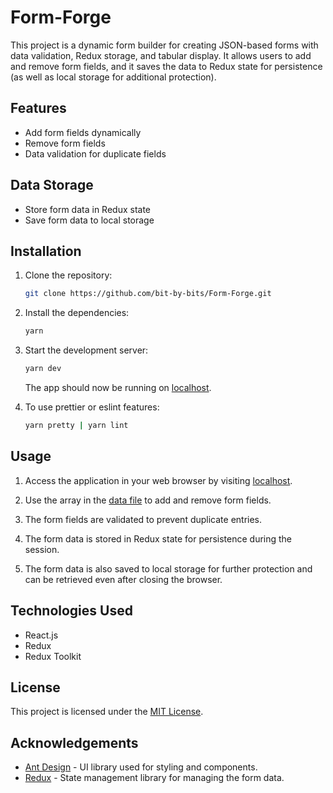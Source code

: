 # Form-Forge

This project is a dynamic form builder for creating JSON-based forms with data validation, Redux storage, and tabular display. It allows users to add and remove form fields, and it saves the data to Redux state for persistence (as well as local storage for additional protection).

## Features

- Add form fields dynamically
- Remove form fields
- Data validation for duplicate fields

## Data Storage

- Store form data in Redux state
- Save form data to local storage

## Installation

1. Clone the repository:

   ```bash
   git clone https://github.com/bit-by-bits/Form-Forge.git
   ```

2. Install the dependencies:

   ```bash
   yarn
   ```

3. Start the development server:

   ```bash
   yarn dev
   ```

   The app should now be running on [localhost](http://127.0.0.1:5173/).

4. To use prettier or eslint features:

   ```bash
   yarn pretty | yarn lint
   ```

## Usage

1. Access the application in your web browser by visiting [localhost](http://127.0.0.1:5173/).

2. Use the array in the [data file](src/data/form.js) to add and remove form fields.

3. The form fields are validated to prevent duplicate entries.

4. The form data is stored in Redux state for persistence during the session.

5. The form data is also saved to local storage for further protection and can be retrieved even after closing the browser.

## Technologies Used

- React.js
- Redux
- Redux Toolkit

## License

This project is licensed under the [MIT License](LICENSE).

## Acknowledgements

- [Ant Design](https://ant.design/) - UI library used for styling and components.
- [Redux](https://redux.js.org/) - State management library for managing the form data.
